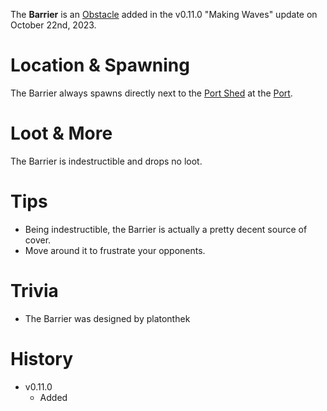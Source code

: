 The **Barrier** is an [Obstacle](/obstacles) added in the v0.11.0 "Making Waves" update on October 22nd, 2023.

# Location & Spawning

The Barrier always spawns directly next to the [Port Shed](/buildings/port_shed) at the [Port](/buildings/port).

# Loot & More

The Barrier is indestructible and drops no loot.

# Tips

- Being indestructible, the Barrier is actually a pretty decent source of cover.
- Move around it to frustrate your opponents.

# Trivia

- The Barrier was designed by platonthek

# History

- v0.11.0
  - Added
